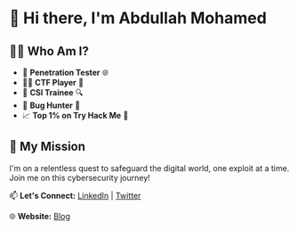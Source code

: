 <h1> 👋 Hi there, I'm Abdullah Mohamed</h1>

## 🧑‍💻 Who Am I?

- 💼 **Penetration Tester** 🌐
- 🕵️‍♂️ **CTF Player** 🚩
- 🔬 **CSI Trainee** 🔍
- 🐛 **Bug Hunter** 🐜
- 📈 **Top 1% on Try Hack Me** 💯

## 🚀 My Mission

I'm on a relentless quest to safeguard the digital world, one exploit at a time. Join me on this cybersecurity journey!

📫 **Let's Connect:** [LinkedIn](https://www.linkedin.com/in/0xmrmasry) | [Twitter](https://twitter.com/0xMrMasry)

🌐 **Website:** [Blog](https://0xmrmasry.gitbook.io)
